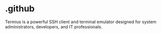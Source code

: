 # .github
Termius is a powerful SSH client and terminal emulator designed for system administrators, developers, and IT professionals. 
